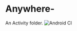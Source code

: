 # Anywhere-
An Activity folder.
![Android CI](https://github.com/zhaobozhen/Anywhere-/workflows/Android%20CI/badge.svg)
